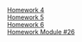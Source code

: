 [Homework 4](https://qurence.github.io/lessonsJS/Lesson4/HomeWork/)  
[Homework 5](https://qurence.github.io/lessonsJS/Lesson5/HomeWork/)  
[Homework 6](https://qurence.github.io/lessonsJS/Lesson6/HomeWork/)  
[Homework Module #26](https://qurence.github.io/lessonsJS/Module%2026%20ES6/HomeWork/)  